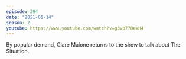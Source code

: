 ```yaml
---
episode: 294
date: "2021-01-14"
season: 2
youtube: https://www.youtube.com/watch?v=g3vb778exH4
---
```

By popular demand, Clare Malone returns to the show to talk about The Situation.
